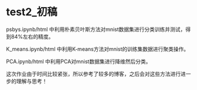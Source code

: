 # test2_初稿

psbys.ipynb/html 中利用朴素贝叶斯方法对mnist数据集进行分类训练并测试，得到84%左右的精度。

K_means.ipynb/html 中利用K-means方法对mnist的训练集数据进行聚类操作。

PCA.ipynb/html 中利用PCA对mnist数据集进行降维然后分类。

这次作业由于时间比较紧张，所以参考了较多的博客，之后会对这些方法进行进一步的理解与思考！

